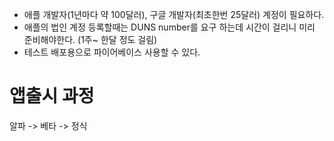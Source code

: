 - 애플 개발자(1년마다 약 100달러), 구글 개발자(최초한번 25달러) 계정이 필요하다.
- 애플의 법인 계정 등록할때는 DUNS number를 요구 하는데 시간이 걸리니 미리 준비해야한다. (1주~ 한달 정도 걸림)
- 테스트 배포용으로 파이어베이스 사용할 수 있다.

# 앱출시 과정
알파 -> 베타 -> 정식